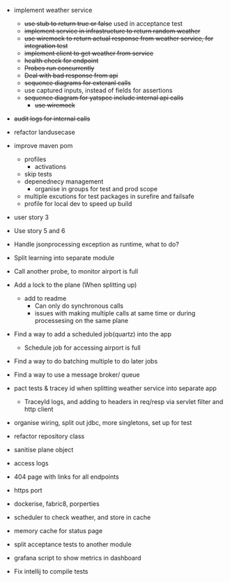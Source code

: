 - implement weather service
    - ~~use stub to return true or false~~ used in acceptance test
    - ~~implement service in infrastructure to return random weather~~
    - ~~use wiremock to return actual response from weather service, for integration test~~
    - ~~implement client to get weather from service~~
    - ~~health check for endpoint~~
    - ~~Probes run concurrently~~
    - ~~Deal with bad response from api~~
    - ~~sequence diagrams for exteranl calls~~
    - use captured inputs, instead of fields for assertions
    - ~~sequence diagram for yatspec include internal api calls~~
        - ~~use wiremock~~
- ~~audit logs for internal calls~~
- refactor landusecase
- improve maven pom
    - profiles
        - activations
    - skip tests 
    - depenednecy management
        - organise in groups for test and prod scope
    - multiple excutions for test packages in surefire and failsafe
    - profile for local dev to speed up build
- user story 3        
- Use story 5 and 6
- Handle jsonprocessing exception as runtime, what to do?
- Split learning into separate module
- Call another probe, to monitor airport is full
- Add a lock to the plane (When splitting up)
    - add to readme 
        - Can only do synchronous calls
        - issues with making multiple calls at same time or during processesing on the same plane 
- Find a way to add a scheduled job(quartz) into the app
    - Schedule job for accessing airport is full
- Find a way to do batching multiple to do later jobs
- Find a way to use a message broker/ queue
- pact tests & tracey id when splitting weather service into separate app
    - TraceyId logs, and adding to headers in req/resp via servlet filter and http client


- organise wiring, split out jdbc, more singletons, set up for test
- refactor repository class
- sanitise plane object
- access logs
- 404 page with links for all endpoints
- https port
- dockerise, fabric8, porperties
- scheduler to check weather, and store in cache
- memory cache for status page
- split acceptance tests to another module
- grafana script to show metrics in dashboard
- Fix intellij to compile tests
